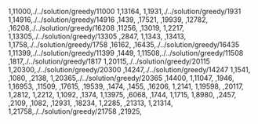 1,11000,./../solution/greedy/11000
1,13164,
1,1931,./../solution/greedy/1931
1,14916,./../solution/greedy/14916
,1439,
,17521,
,19939,
,12782,
,16208,./../solution/greedy/16208
,11256,
,13019,
1,2217,
1,13305,./../solution/greedy/13305
,2847,
1,1343,
,13413,
1,1758,./../solution/greedy/1758
,16162,
,16435,./../solution/greedy/16435
1,11399,./../solution/greedy/11399
,1449,
1,11508,./../solution/greedy/11508
,1817,./../solution/greedy/1817
1,20115,./../solution/greedy/20115
1,20300,./../solution/greedy/20300
,14247,./../solution/greedy/14247
1,1541,
,1080,
,2138,
1,20365,./../solution/greedy/20365
,14400,
1,11047,
,1946,
1,16953,
,11509,
,17615,
,19539,
,1474,
,1455,
,16206,
1,2141,
1,19598,
,20117,
1,2812,
1,2212,
1,1092,
,1374,
1,13975,
,6068,
,1744,
1,1715,
1,8980,
,2457,
,2109,
,1082,
,12931,
,18234,
1,2285,
,21313,
1,21314,
1,21758,./../solution/greedy/21758
,21925,
